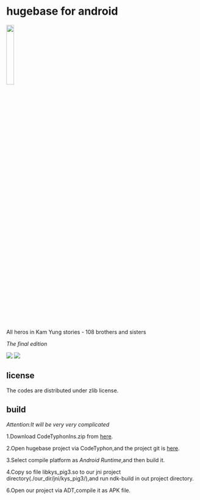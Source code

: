 # hugebase for android
<img src='https://raw.githubusercontent.com/scarsty/hugebase/master/logo.png' width='20%'/>

All heros in Kam Yung stories - 108 brothers and sisters

*The final edition*

<img src='https://raw.githubusercontent.com/scarsty/hugebase/master/12.png'/>

<img src='https://raw.githubusercontent.com/scarsty/hugebase/master/12宝树王.jpg'/>

## license

The codes are distributed under zlib license.

## build

*Attention:It will be very very complicated*

1.Download CodeTyphonIns.zip from [here](http://www.pilotlogic.com/sitejoom/index.php/downloads/category/14-codetyphon).

2.Open hugebase project via CodeTyphon,and the project git is [here](https://github.com/scarsty/hugebase).

3.Select compile platform as *Android Runtime*,and then build it.

4.Copy so file libkys_pig3.so to our jni project directory(./our_dir/jni/kys_pig3/),and run ndk-build in out project directory.

6.Open our project via ADT,compile it as APK file.

